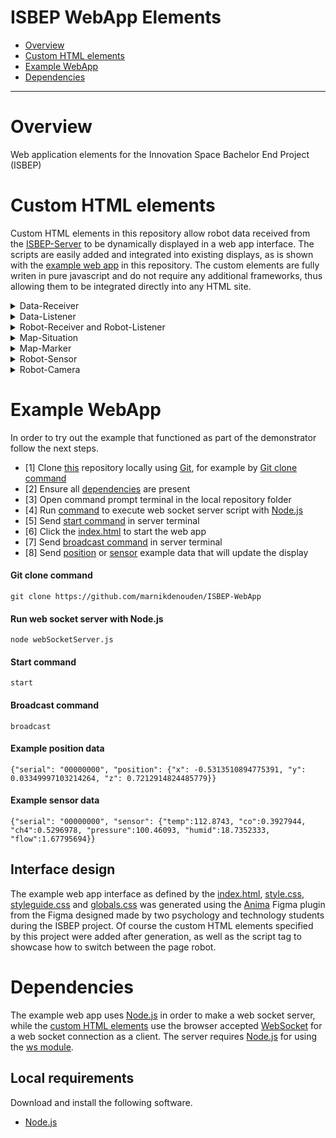 ISBEP WebApp Elements
=============================

 - [Overview](#overview)
 - [Custom HTML elements](#custom-html-elements)
 - [Example WebApp](#example-webapp)
 - [Dependencies](#dependencies)

-----------------------------

# Overview
Web application elements for the Innovation Space Bachelor End Project (ISBEP)

# Custom HTML elements
Custom HTML elements in this repository allow robot data received from the [ISBEP-Server](https://github.com/marnikdenouden/ISBEP-Server) to be dynamically displayed in a web app interface. The scripts are easily added and integrated into existing displays, as is shown with the [example web app](#example-webapp) in this repository. The custom elements are fully writen in pure javascript and do not require any additional frameworks, thus allowing them to be integrated directly into any HTML site.

<details><summary>Data-Receiver</summary>
<br><blockquote>
The Data-Receiver element makes a websocket client connection to receive data. The element uses its defined host-address attribute to know where to check for the web socket server. After establishing a connection the Data-Receiver will emit a custom event named 'receivedata' that contains the received data.
</blockquote></details>

<details><summary>Data-Listener</summary>
<br><blockquote>
The Data-Listener element is linked to a Data-Receiver using the receiver-id attribute, which should represent the id attribute of the Data-Receiver element. When the 'receivedata' event occurs the Data-Listener will call the classes _receiveDataHandler() method, which a custom HTML element that extends the Data-Listener class should implement.
</blockquote></details>

<details><summary>Robot-Receiver and Robot-Listener</summary>
<br><blockquote>
The Robot-Receiver and Robot-Listener elements extend the functionality of the data listener and receiver by filtering for a specific robot. These elements utilize the custom serial-number attribute to specify what robot to filter for. Therefore the robot receiver and listener will only emit the 'receivedata' event and call the _receiveDataHandler() method respectively when either the serial tag in the root of a JSON object does not exists or matches the specified number in the serial-number attribute.
</blockquote></details>

<details><summary>Map-Situation</summary>
<br><blockquote>
The Map-Situation element provides a way to specify an area in which markers can be displayed with a specific position. Inside the Map-Situation element Map-Markers can be specified. The map can use the background-src attribute to specify what the background image should be and the situation-width, situation-heigth, situation-left-position and situation-top-position attributes to specify what area the map image represents. 
</blockquote></details>

<details><summary>Map-Marker</summary>
<br><blockquote>
The Map-Marker element can represent robot in an area defined by a Map-Situation parent. The Map-Marker is a Robot-Listener with additional attributes that can specify the display icon (icon-src), horizontal position (x-position), and vertical position (z-position) of the marker. 
</blockquote></details>

<details><summary>Robot-Sensor</summary>
<br><blockquote>
The Robot-Sensor element is a Robot-Listener that can display a value, which is also accesible as attribute, received from JSON data for a specified sensor key. The sensor-key attribute specifies for what key to recreive a value from a sensor named dictionary in the received robot data.
</blockquote></details>

<details><summary>Robot-Camera</summary>
<br><blockquote>
 The Robot-Camera element is a Robot-Listener that retrieves and display an image element from data at the camera-key attribute location in received robot data.
</blockquote></details>

# Example WebApp
In order to try out the example that functioned as part of the demonstrator follow the next steps.

- [1] Clone [this]() repository locally using [Git](https://git-scm.com), for example by [Git clone command](#git-clone-command)
- [2] Ensure all [dependencies](#dependencies) are present
- [3] Open command prompt terminal in the local repository folder
- [4] Run [command](#run-web-socket-server-with-nodejs) to execute web socket server script with [Node.js](https://nodejs.org/en/)
- [5] Send [start command](#start-command) in server terminal
- [6] Click the [index.html](index.html) to start the web app
- [7] Send [broadcast command](#broadcast-command) in server terminal
- [8] Send [position](#example-position-data) or [sensor](#example-sensor-data) example data that will update the display

#### Git clone command
    git clone https://github.com/marnikdenouden/ISBEP-WebApp

#### Run web socket server with Node.js
    node webSocketServer.js

#### Start command
    start
    
#### Broadcast command
    broadcast

#### Example position data
    {"serial": "00000000", "position": {"x": -0.5313510894775391, "y": 0.03349997103214264, "z": 0.7212914824485779}}

#### Example sensor data
    {"serial": "00000000", "sensor": {"temp":112.8743, "co":0.3927944, "ch4":0.5296978, "pressure":100.46093, "humid":18.7352333, "flow":1.67795694}}

## Interface design
The example web app interface as defined by the [index.html](index.html), [style.css](style.css), [styleguide.css](styleguide.css) and [globals.css](globals.css) was generated using the [Anima](https://www.figma.com/community/plugin/857346721138427857/anima-figma-to-code-react-html-vue-css-tailwind) Figma plugin from the Figma designed made by two psychology and technology students during the ISBEP project. Of course the custom HTML elements specified by this project were added after generation, as well as the script tag to showcase how to switch between the page robot.

# Dependencies
The example web app uses [Node.js](https://nodejs.org/en/) in order to make a web socket server, while the [custom HTML elements](#custom-html-elements) use the browser accepted [WebSocket](https://developer.mozilla.org/en-US/docs/Web/API/WebSocket) for a web socket connection as a client. The server requires [Node.js](https://nodejs.org/en/) for using the [ws module](https://github.com/websockets/ws).

## Local requirements
Download and install the following software.
- [Node.js](https://nodejs.org/en/download/)
